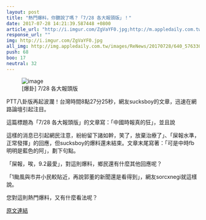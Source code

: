 ```yaml
---
layout: post
title: "熱門爆料，你聽說了嗎？「7/28 各大報頭版」！"
date: 2017-07-28 14:21:39.587448 +0800
article_url: "http://i.imgur.com/ZgVaYF0.jpg;http://m.appledaily.com.tw/realtimenews/article/politics/20170728/1170174;http://i.imgur.com/qHrPo4D.jpg"
response_url: ""
img: http://i.imgur.com/ZgVaYF0.jpg
all_img: http://img.appledaily.com.tw/images/ReNews/20170728/640_5763305283c667c44a885ddd7f68b154.jpg;http://i.imgur.com/qHrPo4D.jpg
push: 68
boo: 17
neutral: 32
---
```


<figure>
<img src="http://i.imgur.com/ZgVaYF0.jpg" alt="image">
<figcaption>
[爆卦] 7/28 各大報頭版
</figcaption>
</figure>



PTT八卦版再起波瀾！台灣時間8點27分25秒，網友sucksboy的文章，迅速在網路論壇引起注目。

這篇標題為「7/28 各大報頭版」的文章寫：「中國時報真的狂」，並且說

這樣的消息已引起網民注意，紛紛留下諸如幹，笑了，放棄治療了」、「屎報水準，正常發揮」的回應，但sucksboy的爆料還未結束。文章末尾寫著：「可是中時fb明明是藍色的阿」，劃下句點。

「屎報，唉，9.2最愛」，對這則爆料，鄉民還有什麼其他回應呢？

「1颱風與市井小民較貼近，再說郭董的新聞還是看得到」，網友sorcxnegi就這樣說。

您對這則熱門爆料，又有什麼看法呢？

<a href = "https://www.ptt.cc/bbs/Gossiping/M.1501201648.A.C85.html">原文連結</a>

